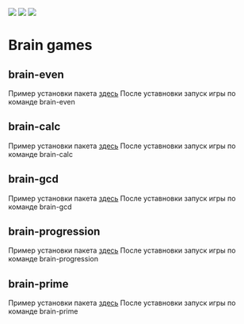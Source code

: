 <img src="https://api.codeclimate.com/v1/badges/a99a88d28ad37a79dbf6/maintainability" /> <img src="https://api.codeclimate.com/v1/badges/a99a88d28ad37a79dbf6/test_coverage" /> <img src="https://travis-ci.com/kvalexandr/frontend-project-lvl1.svg?branch=master" />


# Brain games

## brain-even

Пример установки пакета <a href="https://asciinema.org/a/9gEl0vQC13eVMgoYVE4qTXTuB">здесь</a>
После уставновки запуск игры по команде brain-even

## brain-calc

Пример установки пакета <a href="https://asciinema.org/a/9gEl0vQC13eVMgoYVE4qTXTuB">здесь</a>
После уставновки запуск игры по команде brain-calc

## brain-gcd

Пример установки пакета <a href="https://asciinema.org/a/9gEl0vQC13eVMgoYVE4qTXTuB">здесь</a>
После уставновки запуск игры по команде brain-gcd

## brain-progression

Пример установки пакета <a href="https://asciinema.org/a/9gEl0vQC13eVMgoYVE4qTXTuB">здесь</a>
После уставновки запуск игры по команде brain-progression

## brain-prime

Пример установки пакета <a href="https://asciinema.org/a/9gEl0vQC13eVMgoYVE4qTXTuB">здесь</a>
После уставновки запуск игры по команде brain-prime
